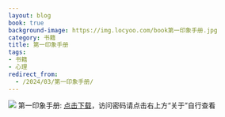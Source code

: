 ```yaml
---
layout: blog
book: true
background-image: https://img.locyoo.com/book第一印象手册.jpg
category: 书籍
title: 第一印象手册
tags:
- 书籍
- 心理
redirect_from:
  - /2024/03/第一印象手册/
---
```

![](https://img.locyoo.com/book第一印象手册.jpg)
第一印象手册: <a name = "ref1" href="https://089m.com/f/50983618-1269964289-8fc2b4?p=3619">点击下载</a>，访问密码请点击右上方“关于”自行查看